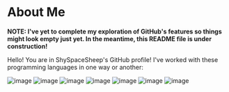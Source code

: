 # About Me
**NOTE: I've yet to complete my exploration of GitHub's features so things might look empty just yet.
In the meantime, this README file is under construction!**

Hello! You are in ShySpaceSheep's GitHub profile!
I've worked with these programming languages in one way or another:

![image](https://user-images.githubusercontent.com/82251402/152732531-8761efb5-09bc-4ecf-a6cf-eb47b26ecabc.png)
![image](https://user-images.githubusercontent.com/82251402/152732567-01c76043-eac7-442d-82f6-6f2e8220aacc.png)
![image](https://user-images.githubusercontent.com/82251402/152732326-9b7ba73e-8436-48eb-b2c3-687b366a50a5.png)
![image](https://user-images.githubusercontent.com/82251402/152732411-1025d770-412b-4a34-996d-0fd58ed987ed.png)
![image](https://user-images.githubusercontent.com/82251402/152731717-b0ea03e2-e27f-40fc-a101-3c21c6e2c5ec.png)
![image](https://user-images.githubusercontent.com/82251402/152732014-ebeee432-6190-4f69-bef7-a054be691b9f.png)
![image](https://user-images.githubusercontent.com/82251402/152732127-ec9abc00-745d-43a8-be63-6056ed5f29b0.png)



